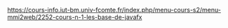 https://cours-info.iut-bm.univ-fcomte.fr/index.php/menu-cours-s2/menu-mmi2web/2252-cours-n-1-les-base-de-javafx
